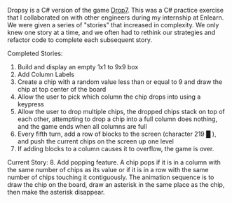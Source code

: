 Dropsy is a C# version of the game
[Drop7](https://en.wikipedia.org/wiki/Drop7 "Google's Homepage"). This was a C# practice exercise that I collaborated on with other engineers during my internship at Enlearn. We were given a series of "stories" that increased in complexity. We only knew one story at a time, and we often had to rethink our strategies and refactor code to complete each subsequent story.

Completed Stories:
 1. Build and display an empty 1x1 to 9x9 box
 2. Add Column Labels
 3. Create a chip with a random value less than or equal to 9 and draw the chip at top center of the board
 4. Allow the user to pick which column the chip drops into using a keypress
 5. Allow the user to drop multiple chips, the dropped chips stack on top of each other, attempting to drop a chip into a full column does nothing, and the game ends when all columns are full
 6. Every fifth turn, add a row of blocks to the screen (character 219 █ ), and push the current chips on the screen up one level
 7. If adding blocks to a column causes it to overflow, the game is over.

Current Story:
 8. Add popping feature. A chip pops if it is in a column with the same number of chips as its value or if it is in a row with the same number of chips touching it contiguously. The animation sequence is to draw the chip on the board, draw an asterisk in the same place as the chip, then make the asterisk disappear.
 
